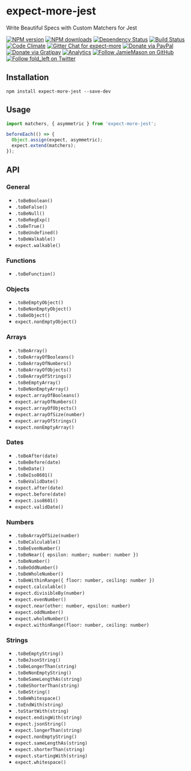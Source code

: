 # expect-more-jest

Write Beautiful Specs with Custom Matchers for Jest

[![NPM version](http://img.shields.io/npm/v/expect-more-jest.svg?style=flat-square)](https://www.npmjs.com/package/expect-more-jest)
[![NPM downloads](http://img.shields.io/npm/dm/expect-more-jest.svg?style=flat-square)](https://www.npmjs.com/package/expect-more-jest)
[![Dependency Status](http://img.shields.io/david/JamieMason/expect-more-jest.svg?style=flat-square)](https://david-dm.org/JamieMason/expect-more-jest)
[![Build Status](http://img.shields.io/travis/JamieMason/expect-more-jest/master.svg?style=flat-square)](https://travis-ci.org/JamieMason/expect-more-jest)
[![Code Climate](https://img.shields.io/codeclimate/github/JamieMason/expect-more.svg?style=flat-square)](https://codeclimate.com/github/JamieMason/expect-more)
[![Gitter Chat for expect-more](https://badges.gitter.im/Join%20Chat.svg)](https://gitter.im/JamieMason/expect-more)
[![Donate via PayPal](https://img.shields.io/badge/donate-paypal-blue.svg)](https://www.paypal.me/foldleft)
[![Donate via Gratipay](https://img.shields.io/gratipay/user/JamieMason.svg)](https://gratipay.com/~JamieMason/)
[![Analytics](https://ga-beacon.appspot.com/UA-45466560-5/expect-more-jest?flat&useReferer)](https://github.com/igrigorik/ga-beacon)
[![Follow JamieMason on GitHub](https://img.shields.io/github/followers/JamieMason.svg?style=social&label=Follow)](https://github.com/JamieMason)
[![Follow fold_left on Twitter](https://img.shields.io/twitter/follow/fold_left.svg?style=social&label=Follow)](https://twitter.com/fold_left)

## Installation

```
npm install expect-more-jest --save-dev
```

## Usage

```js
import matchers, { asymmetric } from 'expect-more-jest';

beforeEach(() => {
  Object.assign(expect, asymmetric);
  expect.extend(matchers);
});
```

## API

### General

+ `.toBeBoolean()`
+ `.toBeFalse()`
+ `.toBeNull()`
+ `.toBeRegExp()`
+ `.toBeTrue()`
+ `.toBeUndefined()`
+ `.toBeWalkable()`
+ `expect.walkable()`

### Functions

+ `.toBeFunction()`

### Objects

+ `.toBeEmptyObject()`
+ `.toBeNonEmptyObject()`
+ `.toBeObject()`
+ `expect.nonEmptyObject()`

### Arrays

+ `.toBeArray()`
+ `.toBeArrayOfBooleans()`
+ `.toBeArrayOfNumbers()`
+ `.toBeArrayOfObjects()`
+ `.toBeArrayOfStrings()`
+ `.toBeEmptyArray()`
+ `.toBeNonEmptyArray()`
+ `expect.arrayOfBooleans()`
+ `expect.arrayOfNumbers()`
+ `expect.arrayOfObjects()`
+ `expect.arrayOfSize(number)`
+ `expect.arrayOfStrings()`
+ `expect.nonEmptyArray()`

### Dates

+ `.toBeAfter(date)`
+ `.toBeBefore(date)`
+ `.toBeDate()`
+ `.toBeIso8601()`
+ `.toBeValidDate()`
+ `expect.after(date)`
+ `expect.before(date)`
+ `expect.iso8601()`
+ `expect.validDate()`

### Numbers

+ `.toBeArrayOfSize(number)`
+ `.toBeCalculable()`
+ `.toBeEvenNumber()`
+ `.toBeNear({ epsilon: number; number: number })`
+ `.toBeNumber()`
+ `.toBeOddNumber()`
+ `.toBeWholeNumber()`
+ `.toBeWithinRange({ floor: number, ceiling: number })`
+ `expect.calculable()`
+ `expect.divisibleBy(number)`
+ `expect.evenNumber()`
+ `expect.near(other: number, epsilon: number)`
+ `expect.oddNumber()`
+ `expect.wholeNumber()`
+ `expect.withinRange(floor: number, ceiling: number)`

### Strings

+ `.toBeEmptyString()`
+ `.toBeJsonString()`
+ `.toBeLongerThan(string)`
+ `.toBeNonEmptyString()`
+ `.toBeSameLengthAs(string)`
+ `.toBeShorterThan(string)`
+ `.toBeString()`
+ `.toBeWhitespace()`
+ `.toEndWith(string)`
+ `.toStartWith(string)`
+ `expect.endingWith(string)`
+ `expect.jsonString()`
+ `expect.longerThan(string)`
+ `expect.nonEmptyString()`
+ `expect.sameLengthAs(string)`
+ `expect.shorterThan(string)`
+ `expect.startingWith(string)`
+ `expect.whitespace()`
